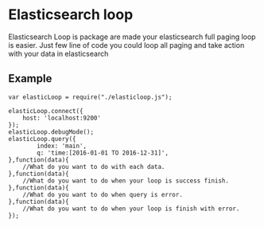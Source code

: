 # Elasticsearch loop


Elasticsearch Loop is package are made your elasticsearch full paging loop is easier. Just few line of code you could loop all paging and take action with your data in elasticsearch

## Example
```
var elasticLoop = require("./elasticloop.js");

elasticLoop.connect({
    host: 'localhost:9200'
});
elasticLoop.debugMode();
elasticLoop.query({
        index: 'main',
        q: 'time:[2016-01-01 TO 2016-12-31]',
},function(data){
    //What do you want to do with each data.
},function(data){
    //What do you want to do when your loop is success finish.
},function(data){
    //What do you want to do when query is error.
},function(data){
    //What do you want to do when your loop is finish with error.
});

```
